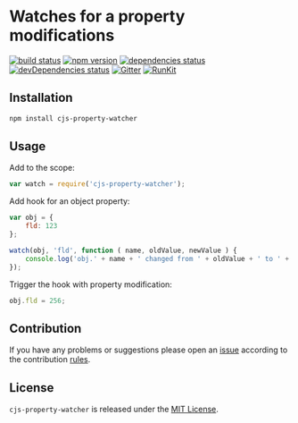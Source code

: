 Watches for a property modifications
====================================

[![build status](https://img.shields.io/travis/cjssdk/property-watcher.svg?style=flat-square)](https://travis-ci.org/cjssdk/property-watcher)
[![npm version](https://img.shields.io/npm/v/cjs-property-watcher.svg?style=flat-square)](https://www.npmjs.com/package/cjs-property-watcher)
[![dependencies status](https://img.shields.io/david/cjssdk/property-watcher.svg?style=flat-square)](https://david-dm.org/cjssdk/property-watcher)
[![devDependencies status](https://img.shields.io/david/dev/cjssdk/property-watcher.svg?style=flat-square)](https://david-dm.org/cjssdk/property-watcher?type=dev)
[![Gitter](https://img.shields.io/badge/gitter-join%20chat-blue.svg?style=flat-square)](https://gitter.im/DarkPark/cjssdk)
[![RunKit](https://img.shields.io/badge/RunKit-try-yellow.svg?style=flat-square)](https://npm.runkit.com/cjs-property-watcher)


## Installation ##

```bash
npm install cjs-property-watcher
```


## Usage ##

Add to the scope:

```js
var watch = require('cjs-property-watcher');
```

Add hook for an object property:

```js
var obj = {
    fld: 123
};

watch(obj, 'fld', function ( name, oldValue, newValue ) {
    console.log('obj.' + name + ' changed from ' + oldValue + ' to ' + newValue);
});
```

Trigger the hook with property modification:

```js
obj.fld = 256;
```


## Contribution ##

If you have any problems or suggestions please open an [issue](https://github.com/cjssdk/property-watcher/issues)
according to the contribution [rules](.github/contributing.md).


## License ##

`cjs-property-watcher` is released under the [MIT License](license.md).
